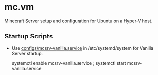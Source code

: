 # mc.vm
Minecraft Server setup and configuration for Ubuntu on a Hyper-V host.

## Startup Scripts

* Use [configs/mcsrv-vanilla.service](configs/mcsrv-vanilla.service) in /etc/systemd/system for Vanilla Server startup.

  systemctl enable mcsrv-vanilla.service ; systemctl start mcsrv-vanilla.service
